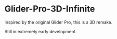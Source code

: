 # Glider-Pro-3D-Infinite
Inspired by the original Glider Pro, this is a 3D remake.

Still in extremely early development.
